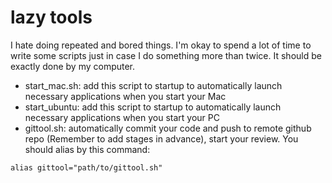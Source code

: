 # lazy tools
 I hate doing repeated and bored things. I'm okay to spend a lot of time to write some scripts just in case I do something more than twice.
 It should be exactly done by my computer.
 
 - start_mac.sh: add this script to startup to automatically launch necessary applications when you start your Mac
 - start_ubuntu: add this script to startup to automatically launch necessary applications when you start your PC
 - gittool.sh: automatically commit your code and push to remote github repo (Remember to add stages in advance), start your review.
 You should alias by this command: 
 ```
 alias gittool="path/to/gittool.sh"
 ```
 

 

